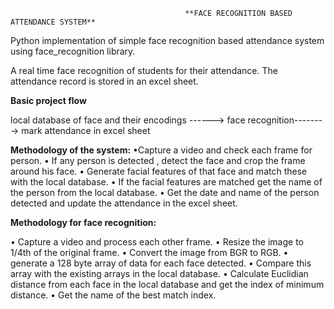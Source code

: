                                            **FACE RECOGNITION BASED ATTENDANCE SYSTEM**
                                                  
Python implementation of simple face recognition based attendance system using face_recognition library.

A real time face recognition of students for their attendance. The attendance record is stored in an excel sheet.

**Basic project flow**

local database of face and their encodings ------> face recognition--------> mark attendance in excel sheet

**Methodology of the system:** 
•Capture a video and check each frame for person. • If any person is detected , detect the face and crop the frame around his face. • Generate facial features of that face and match these with the local database. • If the facial features are matched get the name of the person from the local database. • Get the date and name of the person detected and update the attendance in the excel sheet.

**Methodology for face recognition:**

• Capture a video and process each other frame. • Resize the image to 1/4th of the original frame. • Convert the image from BGR to RGB. • generate a 128 byte array of data for each face detected. • Compare this array with the existing arrays in the local database. • Calculate Euclidian distance from each face in the local database and get the index of minimum distance. • Get the name of the best match index.
